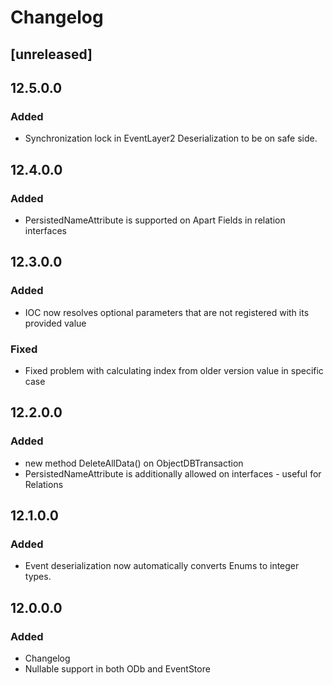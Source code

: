 # Changelog

## [unreleased]

## 12.5.0.0

### Added

* Synchronization lock in EventLayer2 Deserialization to be on safe side.

## 12.4.0.0

### Added

* PersistedNameAttribute is supported on Apart Fields in relation interfaces

## 12.3.0.0

### Added

* IOC now resolves optional parameters that are not registered with its provided value

### Fixed

* Fixed problem with calculating index from older version value in specific case

## 12.2.0.0

### Added

* new method DeleteAllData() on ObjectDBTransaction
* PersistedNameAttribute is additionally allowed on interfaces - useful for Relations

## 12.1.0.0

### Added

* Event deserialization now automatically converts Enums to integer types.

## 12.0.0.0

### Added

* Changelog
* Nullable support in both ODb and EventStore

